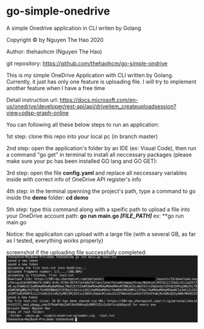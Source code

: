 # go-simple-onedrive
A simple Onedrive application in CLI writen by Golang

Copyright © by Nguyen The Hao 2020

Author: thehaohcm (Nguyen The Hao) 

git repository: https://github.com/thehaohcm/go-simple-ondrive

This is my simple OneDrive Application with CLI written by Golang. Currently, it just has only one feature is uploading file. I will try to implement another feature when I have a free time

Detail instruction url: https://docs.microsoft.com/en-us/onedrive/developer/rest-api/api/driveitem_createuploadsession?view=odsp-graph-online

You can following all these below steps to run an application: 

1st step: clone this repo into your local pc (in branch master)

2nd step: open the application's folder by an IDE (ex: Visual Code), then run a command "go get" in terminal to install all neccessary packages (please make sure your pc has been installed GO lang and GO GET):

3rd step: open the file **config.yaml** and replace all neccessary variables inside with correct info of OneDrive API register's info

4th step: in the terminal openning the project's path, type a command to go inside the **demo** folder: **cd demo**

5th step: type this command along with a speific path to upload a file into your OneDrive account path: **go run main.go *[FILE_PATH]***
  ex: **go run main.go 

Notice: the applicaiton can upload with a large file (with a several GB, as far as I tested, everything works properly)

screenshot if the uploading file successfully completed:
![alt text](https://github.com/thehaohcm/go-simple-onedrive/blob/master/screenshot/screenshot-demo.png?raw=true)
